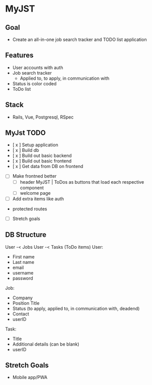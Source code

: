 # MyJST

## Goal

- Create an all-in-one job search tracker and TODO list application

## Features

- User accounts with auth
- Job search tracker
  - Applied to, to apply, in communication with
- Status is color coded
- ToDo list

## Stack

- Rails, Vue, Postgresql, RSpec

## MyJst TODO

- [ x ] Setup application
- [ x ] Build db
- [ x ] Build out basic backend
- [ x ] Build out basic frontend
- [ x ] Get data from DB on frontend
- [ ] Make frontned better
  - [ ] header MyJST | ToDos as buttons that load each respective component
  - [ ] welcome page
- [ ] Add extra items like auth
- protected routes
- [ ] Stretch goals

## DB Structure

User -< Jobs
User -< Tasks (ToDo items)
User:

- First name
- Last name
- email
- username
- password

Job:

- Company
- Position Title
- Status (to apply, applied to, in communication with, deadend)
- Contact
- userID

Task:

- Title
- Additional details (can be blank)
- userID

## Stretch Goals

- Mobile app/PWA
